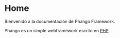 # Home

Bienvenido a la documentación de Phango Framework.

Phango es un simple webframework escrito en [PHP](http://www.php.net)


